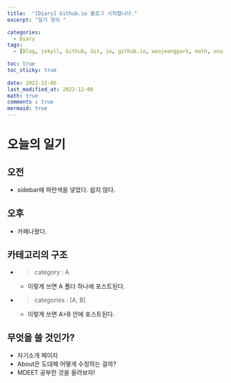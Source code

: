 ```yaml
---
title:  "[Diary] Github.io 블로그 시작합니다."
excerpt: "일기 정리 "

categories:
  - Diary
tags:
  - [Blog, jekyll, Github, Git, io, github.io, woojeongpark, math, snu, medicine]

toc: true
toc_sticky: true
 
date: 2022-12-06
last_modified_at: 2022-12-06
math: true
comments : true
mermaid: true
---
```


# 오늘의 일기
## 오전
- sidebar에 파란색을 넣었다. 쉽지 않다.

## 오후
- 카페나왔다.

## 카테고리의 구조
- > category : A
  - 이렇게 쓰면 A 폴더 하나에 포스트된다.
- > categories : [A, B]
  - 이렇게 쓰면 A>B 안에 포스트된다.

## 무엇을 쓸 것인가?
- 자기소개 페이지
- About은 도대체 어떻게 수정하는 걸까?
- MDEET 공부한 것을 올려보자!